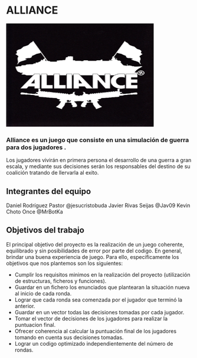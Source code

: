 # ALLIANCE

![Alliance Logo](/logo.png)

### Alliance es un juego que consiste en una simulación de guerra para dos jugadores .

Los jugadores vivirán en primera persona el desarrollo de una guerra a gran escala, y mediante sus decisiones serán los responsables del destino de su coalición tratando de llervarla al exito.

## Integrantes del equipo

Daniel Rodríguez Pastor @jesucristobuda
Javier Rivas Seijas @Jav09
Kevin Choto Once  @MrBotKa

## Objetivos del trabajo

El principal objetivo del proyecto es la realización de un juego coherente, equilibrado y sin posibilidades de error por parte del codigo. En general, brindar una buena experiencia de juego. Para ello, especificamente los objetivos que nos plantemos son los siguientes: 

*   Cumplir los requisitos minimos en la realización del proyecto (utilización de estructuras, ficheros y funciones).
*   Guardar en un fichero los enunciados que plantearan la situación nueva al inicio de cada ronda. 
*   Lograr que cada ronda sea comenzada por el jugador que terminó la anterior.
*   Guardar en un vector todas las decisiones tomadas por cada jugador.
*   Tomar el vector de decisiones de los jugadores para realizar la puntuacion final. 
*   Ofrecer coherencia al calcular la puntuación final de los jugadores tomando en cuenta sus decisiones tomadas.
*   Lograr un codigo optimizado independientemente del número de rondas. 


